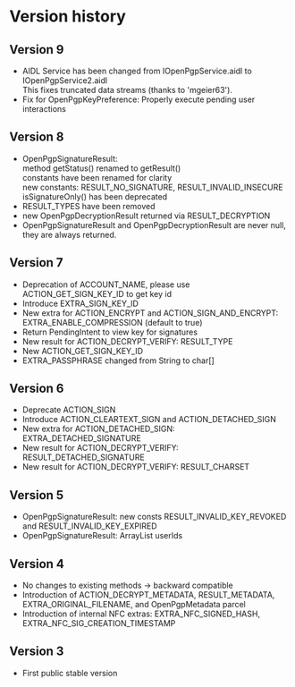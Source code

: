 # Version history

## Version 9
  * AIDL Service has been changed from IOpenPgpService.aidl to IOpenPgpService2.aidl  
    This fixes truncated data streams (thanks to 'mgeier63').
  * Fix for OpenPgpKeyPreference: Properly execute pending user interactions

## Version 8
  * OpenPgpSignatureResult:  
    method getStatus() renamed to getResult()  
    constants have been renamed for clarity  
    new constants: RESULT_NO_SIGNATURE, RESULT_INVALID_INSECURE  
    isSignatureOnly() has been deprecated
  * RESULT_TYPES have been removed
  * new OpenPgpDecryptionResult returned via RESULT_DECRYPTION
  * OpenPgpSignatureResult and OpenPgpDecryptionResult are never null, they are always returned.

## Version 7
  * Deprecation of ACCOUNT_NAME, please use ACTION_GET_SIGN_KEY_ID to get key id
  * Introduce EXTRA_SIGN_KEY_ID
  * New extra for ACTION_ENCRYPT and ACTION_SIGN_AND_ENCRYPT: EXTRA_ENABLE_COMPRESSION (default to true)
  * Return PendingIntent to view key for signatures
  * New result for ACTION_DECRYPT_VERIFY: RESULT_TYPE
  * New ACTION_GET_SIGN_KEY_ID
  * EXTRA_PASSPHRASE changed from String to char[]

## Version 6
  * Deprecate ACTION_SIGN
  * Introduce ACTION_CLEARTEXT_SIGN and ACTION_DETACHED_SIGN
  * New extra for ACTION_DETACHED_SIGN: EXTRA_DETACHED_SIGNATURE
  * New result for ACTION_DECRYPT_VERIFY: RESULT_DETACHED_SIGNATURE
  * New result for ACTION_DECRYPT_VERIFY: RESULT_CHARSET

## Version 5
  * OpenPgpSignatureResult: new consts RESULT_INVALID_KEY_REVOKED and RESULT_INVALID_KEY_EXPIRED
  * OpenPgpSignatureResult: ArrayList<String> userIds

## Version 4
  * No changes to existing methods -> backward compatible
  * Introduction of ACTION_DECRYPT_METADATA, RESULT_METADATA, EXTRA_ORIGINAL_FILENAME, and OpenPgpMetadata parcel
  * Introduction of internal NFC extras: EXTRA_NFC_SIGNED_HASH, EXTRA_NFC_SIG_CREATION_TIMESTAMP

## Version 3
  * First public stable version